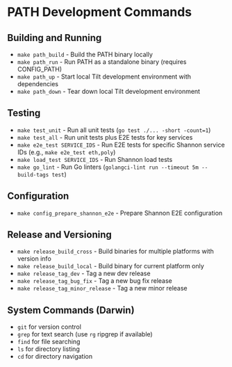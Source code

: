 # PATH Development Commands

## Building and Running

- `make path_build` - Build the PATH binary locally
- `make path_run` - Run PATH as a standalone binary (requires CONFIG_PATH)
- `make path_up` - Start local Tilt development environment with dependencies
- `make path_down` - Tear down local Tilt development environment

## Testing

- `make test_unit` - Run all unit tests (`go test ./... -short -count=1`)
- `make test_all` - Run unit tests plus E2E tests for key services
- `make e2e_test SERVICE_IDS` - Run E2E tests for specific Shannon service IDs (e.g., `make e2e_test eth,poly`)
- `make load_test SERVICE_IDS` - Run Shannon load tests
- `make go_lint` - Run Go linters (`golangci-lint run --timeout 5m --build-tags test`)

## Configuration

- `make config_prepare_shannon_e2e` - Prepare Shannon E2E configuration

## Release and Versioning

- `make release_build_cross` - Build binaries for multiple platforms with version info
- `make release_build_local` - Build binary for current platform only
- `make release_tag_dev` - Tag a new dev release
- `make release_tag_bug_fix` - Tag a new bug fix release
- `make release_tag_minor_release` - Tag a new minor release

## System Commands (Darwin)

- `git` for version control
- `grep` for text search (use `rg` ripgrep if available)
- `find` for file searching
- `ls` for directory listing
- `cd` for directory navigation
